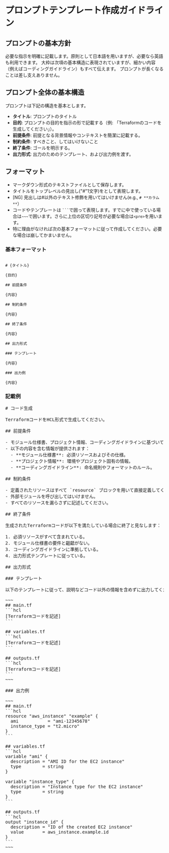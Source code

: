 # プロンプトテンプレート作成ガイドライン

## プロンプトの基本方針

必要な指示を明確に記載します。原則として日本語を用いますが、必要なら英語も利用できます。
大枠は次項の基本構造に表現されていますが、細かい内容（例えばコーディングガイドライン）もすべて伝えます。
プロンプトが長くなることは差し支えありません。

## プロンプト全体の基本構造

プロンプトは下記の構造を基本とします。

- **タイトル**: プロンプトのタイトル
- **目的**: プロンプトの目的を指示の形で記載する（例: 「Terraformのコードを生成してください」）。
- **前提条件**: 前提となる背景情報やコンテキストを簡潔に記載する。
- **制約条件**: すべきこと、してはいけないこと
- **終了条件**: ゴールを明示する。
- **出力形式**: 出力のためのテンプレート、および出力例を渡す。

## フォーマット

- マークダウン形式のテキストファイルとして保存します。
- タイトルをトップレベルの見出し("#"1文字)をとして表現します。
- [NG] 見出しは#以外のテキスト修飾を用いてはいけません(e.g., `# **カラム**`）
- コードやテンプレートは ` ``` `で囲って表現します。すでに中で使っている場合は`~~~`で囲います。さらに上位の区切り記号が必要な場合は`<pre>`を用います。
- 特に理由がなければ次の基本フォーマットに従って作成してください。必要な場合は崩してかまいません。

### 基本フォーマット

~~~

# {タイトル}

{目的}

## 前提条件 

{内容}

## 制約条件 

{内容}

## 終了条件 

{内容}

## 出力形式 

### テンプレート

{内容}

### 出力例

{内容}

~~~



### 記載例

<pre>
# コード生成

TerraformコードをHCL形式で生成してください。

## 前提条件 

- モジュール仕様書、プロジェクト情報、コーディングガイドラインに基づいて作成してください。
- 以下の内容を含む情報が提供されます：
  - **モジュール仕様書**: 必須リソースおよびその仕様。
  - **プロジェクト情報**: 環境やプロジェクト固有の情報。
  - **コーディングガイドライン**: 命名規則やフォーマットのルール。

## 制約条件 

- 定義されたリソースはすべて `resource` ブロックを用いて直接定義してください。
- 外部モジュールを呼び出してはいけません。
- すべてのリソースを漏らさずに記述してください。

## 終了条件 

生成されたTerraformコードが以下を満たしている場合に終了と見なします：

1. 必須リソースがすべて含まれている。
2. モジュール仕様書の要件と齟齬がない。
3. コーディングガイドラインに準拠している。
4. 出力形式テンプレートに従っている。

## 出力形式 

### テンプレート

以下のテンプレートに従って、説明などコード以外の情報を含めずに出力してください。

~~~
## main.tf
```hcl
[Terraformコードを記述]
```

## variables.tf
```hcl
[Terraformコードを記述]
```

## outputs.tf
```hcl
[Terraformコードを記述]
```
~~~

### 出力例

~~~
## main.tf
```hcl
resource "aws_instance" "example" {
  ami           = "ami-12345678"
  instance_type = "t2.micro"
}
```

## variables.tf
```hcl
variable "ami" {
  description = "AMI ID for the EC2 instance"
  type        = string
}

variable "instance_type" {
  description = "Instance type for the EC2 instance"
  type        = string
}
```

## outputs.tf
```hcl
output "instance_id" {
  description = "ID of the created EC2 instance"
  value       = aws_instance.example.id
}
```
~~~
</pre>